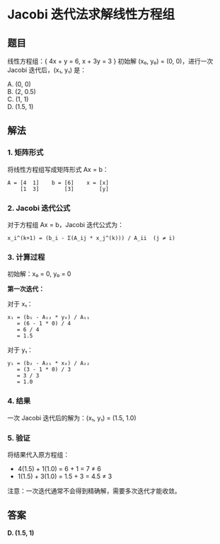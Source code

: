 # Jacobi 迭代法求解线性方程组

## 题目
线性方程组：{ 4x + y = 6, x + 3y = 3 }
初始解 (x₀, y₀) = (0, 0)，进行一次 Jacobi 迭代后，(x₁, y₁) 是：

A. (0, 0)  
B. (2, 0.5)  
C. (1, 1)  
D. (1.5, 1)

## 解法

### 1. 矩阵形式
将线性方程组写成矩阵形式 Ax = b：

```
A = [4  1]    b = [6]    x = [x]
    [1  3]        [3]        [y]
```

### 2. Jacobi 迭代公式
对于方程组 Ax = b，Jacobi 迭代公式为：

```
x_i^(k+1) = (b_i - Σ(A_ij * x_j^(k))) / A_ii  (j ≠ i)
```

### 3. 计算过程
初始解：x₀ = 0, y₀ = 0

**第一次迭代：**

对于 x₁：
```
x₁ = (b₁ - A₁₂ * y₀) / A₁₁
   = (6 - 1 * 0) / 4
   = 6 / 4
   = 1.5
```

对于 y₁：
```
y₁ = (b₂ - A₂₁ * x₀) / A₂₂
   = (3 - 1 * 0) / 3
   = 3 / 3
   = 1.0
```

### 4. 结果
一次 Jacobi 迭代后的解为：(x₁, y₁) = (1.5, 1.0)

### 5. 验证
将结果代入原方程组：
- 4(1.5) + 1(1.0) = 6 + 1 = 7 ≠ 6
- 1(1.5) + 3(1.0) = 1.5 + 3 = 4.5 ≠ 3

注意：一次迭代通常不会得到精确解，需要多次迭代才能收敛。

## 答案
**D. (1.5, 1)**
